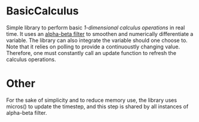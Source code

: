 # BasicCalculus
Simple library to perform basic _1-dimensional calculus operations_ in real time. It uses an [alpha-beta filter](https://en.wikipedia.org/wiki/Alpha_beta_filter) to smoothen and numerically differentiate a variable. The library can also integrate the variable should one choose to. Note that it relies on polling to provide a continuoustly changing value. Therefore, one must constantly call an update function to refresh the calculus operations.

# Other
For the sake of simplicity and to reduce memory use, the library uses micros() to update the timestep, and this step is shared by all instances of alpha-beta filter.
